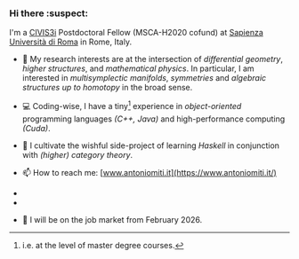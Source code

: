 ### Hi there :suspect:
I'm a [CIVIS3i](https://civis3i.univ-amu.fr/en/antonio-michele-miti) Postdoctoral Fellow (MSCA-H2020 cofund) at [Sapienza Università di Roma](https://www.mat.uniroma1.it/persone/miti) in Rome, Italy.

- :microscope: My research interests are at the intersection of *differential geometry*, *higher structures*, and *mathematical physics*. 
In particular, I am interested in *multisymplectic manifolds*, *symmetries* and *algebraic structures up to homotopy* in the broad sense.

- :computer: Coding-wise, I have a tiny[^1] experience in *object-oriented* 
programming languages *(C++, Java)* and high-performance computing *(Cuda)*.

- :seedling: I cultivate the wishful side-project of learning *Haskell* in conjunction with *(higher) category theory*.

- :mailbox: How to reach me: [www.antoniomiti.it](https://www.antoniomiti.it/)

-
-

- :dart: I will be on the job market from February 2026.





[^1]: i.e. at the level of master degree courses. 

<!--
**MasterToninus/MasterToninus** is a ✨ _special_ ✨ repository because its `README.md` (this file) appears on your GitHub profile.

Here are some ideas to get you started:

- 🔭 I’m currently working on ...
- 🌱 I’m currently learning ...
- 👯 I’m looking to collaborate on ...
- 🤔 I’m looking for help with ...
- 💬 Ask me about ...
- 📫 How to reach me: ...
- 😄 Pronouns: ...
- ⚡ Fun fact: ...
-->
